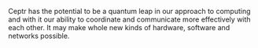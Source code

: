 Ceptr has the potential to be a quantum leap in our approach to computing and with it our ability to coordinate and communicate more effectively with each other. It may make whole new kinds of hardware, software and networks possible.

